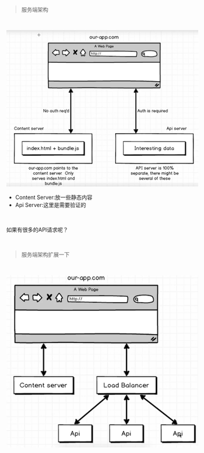 > 服务端架构

<br>

![](03.png)

- Content Server:放一些静态内容
- Api Server:这里是需要验证的

<br>

如果有很多的API请求呢？

<br>

> 服务端架构扩展一下

<br>

![](04.png)


